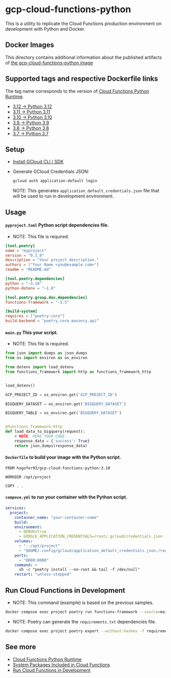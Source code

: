 # gcp-cloud-functions-python

This is a utility to replicate the Cloud Functions production environment on development with Python and Docker.


## Docker Images

This directory contains additional information about the published artifacts of [the gcp-cloud-functions-python image](https://hub.docker.com/r/hugofer93/gcp-cloud-functions-python)


## Supported tags and respective Dockerfile links

The tag name corresponds to the version of [Cloud Functions Python Runtime](https://cloud.google.com/functions/docs/concepts/python-runtime#execution_environment).

- [3.12 -> Python 3.12](Dockerfile.Python312)
- [3.11 -> Python 3.11](Dockerfile.Python311)
- [3.10 -> Python 3.10](Dockerfile.Python310)
- [3.9 -> Python 3.9](Dockerfile.Python39)
- [3.8 -> Python 3.8](Dockerfile.Python38)
- [3.7 -> Python 3.7](Dockerfile.Python37)


## Setup

* [Install GCloud CLI / SDK](https://cloud.google.com/sdk/docs/install)

* Generate GCloud Credentials JSON:

  ```Bash
  gcloud auth application-default login
  ```

  NOTE: This generates `application_default_credentials.json` file that will be used to run in development environment.


## Usage

#### `pyproject.toml` Python script dependencies file.

* NOTE: This file is required.

```Toml
[tool.poetry]
name = "myproject"
version = "0.1.0"
description = "Your project description."
authors = ["Your Name <you@example.com>"]
readme = "README.md"

[tool.poetry.dependencies]
python = "~3.10"
python-dotenv = "~1.0"

[tool.poetry.group.dev.dependencies]
functions-framework = "~3.5"

[build-system]
requires = ["poetry-core"]
build-backend = "poetry.core.masonry.api"
```

#### `main.py` This your script.

* NOTE: This file is required.

```Python
from json import dumps as json_dumps
from os import environ as os_environ

from dotenv import load_dotenv
from functions_framework import http as functions_framework_http


load_dotenv()

GCP_PROJECT_ID = os_environ.get('GCP_PROJECT_ID')

BIGQUERY_DATASET = os_environ.get('BIGQUERY_DATASET')

BIGQUERY_TABLE = os_environ.get('BIGQUERY_DATASET')


@functions_framework_http
def load_data_to_bigquery(request):
    # NOTE: HERE YOUR CODE.
    response_data = {'success': True}
    return json_dumps(response_data)
```


#### `Dockerfile` to build your image with the Python script.

```Docker
FROM hugofer93/gcp-cloud-functions-python:3.10

WORKDIR /opt/project

COPY . .
```


#### `compose.yml` to run your container with the Python script.

```Yaml
services:
  project:
    container_name: "your-container-name"
    build: .
    environment:
      - DEBUG=true
      - GOOGLE_APPLICATION_CREDENTIALS=/root/.gcloud/credentials.json
    volumes:
      - ".:/opt/project"
      - "$HOME/.config/gcloud/application_default_credentials.json:/root/.gcloud/credentials.json:ro"
    ports:
      - "8080:8080"
    command: >
      sh -c "poetry install --no-root && tail -f /dev/null"
    restart: "unless-stopped"
```


## Run Cloud Functions in Development

* NOTE: This command (example) is based on the previous samples.

```Bash
docker compose exec project poetry run functions-framework --source=main.py --target=load_data_to_bigquery
```

* NOTE: Poetry can generate the `requirements.txt` dependencies file.

```Bash
docker compose exec project poetry export --without-hashes -f requirements.txt --output requirements.txt 
```

## See more

- [Cloud Functions Python Runtime](https://cloud.google.com/functions/docs/concepts/python-runtime#execution_environment)
- [System Packages Included in Cloud Functions](https://cloud.google.com/functions/docs/reference/system-packages)
- [Run Cloud Functions in Development](https://cloud.google.com/functions/docs/running/function-frameworks)